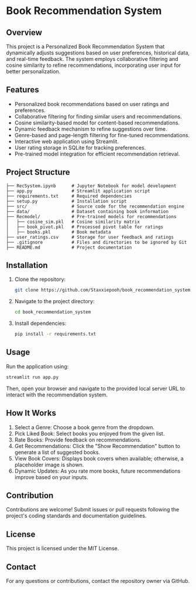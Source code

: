 # Book Recommendation System

## Overview
This project is a Personalized Book Recommendation System that dynamically adjusts suggestions based on user preferences, historical data, and real-time feedback. The system employs collaborative filtering and cosine similarity to refine recommendations, incorporating user input for better personalization.

## Features
- Personalized book recommendations based on user ratings and preferences.
- Collaborative filtering for finding similar users and recommendations.
- Cosine similarity-based model for content-based recommendations.
- Dynamic feedback mechanism to refine suggestions over time.
- Genre-based and page-length filtering for fine-tuned recommendations.
- Interactive web application using Streamlit.
- User rating storage in SQLite for tracking preferences.
- Pre-trained model integration for efficient recommendation retrieval.

## Project Structure
```
├── RecSystem.ipynb      # Jupyter Notebook for model development
├── app.py               # Streamlit application script
├── requirements.txt     # Required dependencies
├── setup.py             # Installation script
├── src/                 # Source code for the recommendation engine
├── data/                # Dataset containing book information
├── Recmodel/            # Pre-trained models for recommendations
│   ├── cosine_sim.pkl   # Cosine similarity matrix
│   ├── book_pivot.pkl   # Processed pivot table for ratings
│   ├── books.pkl        # Book metadata
├── user_ratings.csv     # Storage for user feedback and ratings
├── .gitignore           # Files and directories to be ignored by Git
├── README.md            # Project documentation
```

## Installation
1. Clone the repository:
   ```bash
   git clone https://github.com/Staxxiepooh/book_recommendation_system.git
   ```
2. Navigate to the project directory:
   ```bash
   cd book_recommendation_system
   ```
3. Install dependencies:
   ```bash
   pip install -r requirements.txt
   ```

## Usage
Run the application using:
```bash
streamlit run app.py
```
Then, open your browser and navigate to the provided local server URL to interact with the recommendation system.

## How It Works
1. Select a Genre: Choose a book genre from the dropdown.
2. Pick Liked Book: Select books you enjoyed from the given list.
3. Rate Books: Provide feedback on recommendations.
4. Get Recommendations: Click the "Show Recommendation" button to generate a list of suggested books.
5. View Book Covers: Displays book covers when available; otherwise, a placeholder image is shown.
6. Dynamic Updates: As you rate more books, future recommendations improve based on your inputs.

## Contribution
Contributions are welcome! Submit issues or pull requests following the project's coding standards and documentation guidelines.

## License
This project is licensed under the MIT License.

## Contact
For any questions or contributions, contact the repository owner via GitHub.
